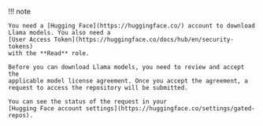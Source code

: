 !!! note

    You need a [Hugging Face](https://huggingface.co/) account to download
    Llama models. You also need a
    [User Access Token](https://huggingface.co/docs/hub/en/security-tokens)
    with the **Read** role.

    Before you can download Llama models, you need to review and accept the
    applicable model license agreement. Once you accept the agreement, a
    request to access the repository will be submitted.

    You can see the status of the request in your
    [Hugging Face account settings](https://huggingface.co/settings/gated-repos).
